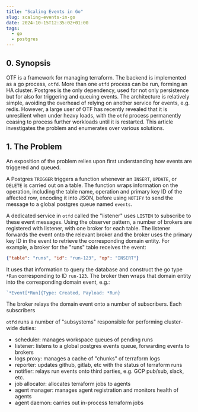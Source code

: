 ```yaml
---
title: "Scaling Events in Go"
slug: scaling-events-in-go
date: 2024-10-15T12:35:02+01:00
tags:
  - go
  - postgres
---
```


## 0. Synopsis

OTF is a framework for managing terraform. The backend is implemented as a go process, `otfd`. More than one `otfd` process can be run, forming an HA cluster. Postgres is the only dependency, used for not only persistence but for also for triggering and queuing events. The architecture is relatively simple, avoiding the overhead of relying on another service for events, e.g. redis. However, a large user of OTF has recently revealed that it is unresilient when under heavy loads, with the `otfd` process permanently ceasing to process further workloads until it is restarted. This article investigates the problem and enumerates over various solutions.

## 1. The Problem

An exposition of the problem relies upon first understanding how events are triggered and queued.

A Postgres `TRIGGER` triggers a function whenever an `INSERT`, `UPDATE`, or `DELETE` is carried out on a table. The function wraps information on the operation, including the table name, operation and primary key ID of the affected row, encoding it into JSON, before using `NOTIFY` to send the message to a global postgres queue named `events`.

A dedicated service in `otfd` called the "listener" uses `LISTEN` to subscribe to these event messages. Using the observer pattern, a number of brokers are registered with listener, with one broker for each table. The listener forwards the event onto the relevant broker and the broker uses the primary key ID in the event to retrieve the corresponding domain entity. For example, a broker for the "runs" table receives the event:

```json
{"table": "runs", "id": "run-123", "op": "INSERT"}
```

It uses that information to query the database and construct the go type `*Run` corresponding to ID `run-123`. The broker then wraps that domain entity into the corresponding domain event, e.g.:

```go
`*Event[*Run]{Type: Created, Payload: *Run}
```

The broker relays the domain event onto a number of subscribers. Each subscribers

`otfd` runs a number of "subsystems" responsible for performing cluster-wide duties:

* scheduler: manages workspace queues of pending runs
* listener: listens to a global postgres events queue, forwarding events to brokers
* logs proxy: manages a cache of "chunks" of terraform logs
* reporter: updates github, gitlab, etc with the status of terraform runs
* notifier: relays run events onto third parties, e.g. GCP pub/sub, slack, etc.
* job allocator: allocates terraform jobs to agents
* agent manager: manages agent registration and monitors health of agents
* agent daemon: carries out in-process terraform jobs

